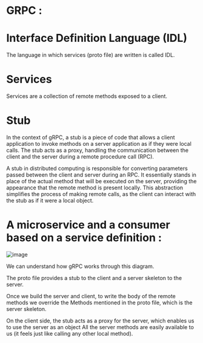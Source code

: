 # GRPC :

# Interface Definition Language (IDL)
The language in which services (proto file) are written is called IDL.

# Services
Services are a collection of remote methods exposed to a client.

# Stub

In the context of gRPC, a stub is a piece of code that allows a client application to invoke 
methods on a server application as if they were local calls. The stub acts as a proxy, handling
the communication between the client and the server during a remote procedure call (RPC).

A stub in distributed computing is responsible for converting parameters passed between
the client and server during an RPC. It essentially stands in place of the actual method 
that will be executed on the server, providing the appearance that the remote method is 
present locally. This abstraction simplifies the process of making remote calls, as the 
client can interact with the stub as if it were a local object.

#  A microservice and a consumer based on a service definition :

![image](https://github.com/user-attachments/assets/64a86873-909e-457a-bbbd-66a2b0f3b095)

We can understand how gRPC works through this diagram.

The proto file provides a stub to the client and a server skeleton to the server.

Once we build the server and client, to write the body of the remote methods we override the 
Methods mentioned in the proto file, which is the server skeleton.

On the client side, the stub acts as a proxy for the server, which enables us to use the server as an object
All the server methods are easily available to us (it feels just like calling any other local method).

